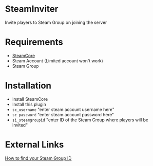 # SteamInviter
Invite players to Steam Group on joining the server


# Requirements
- [SteamCore](https://github.com/polvora/SteamCore)
- Steam Account (Limited account won't work)
- Steam Group

# Installation
- Install SteamCore
- Install this plugin
- ```sc_username``` "enter steam account username here"
- ```sc_password``` "enter steam account password here"
- ```si_steamgroupid``` "enter ID of the Steam Group where players will be invited"


# External Links
[How to find your Steam Group ID](https://support.multiplay.co.uk/support/solutions/articles/1000202859-how-can-i-find-my-steam-group-64-id-)
